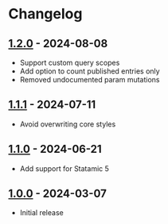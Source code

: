 # Changelog

## [1.2.0] - 2024-08-08

- Support custom query scopes
- Add option to count published entries only
- Removed undocumented param mutations

## [1.1.1] - 2024-07-11

- Avoid overwriting core styles

## [1.1.0] - 2024-06-21

- Add support for Statamic 5

## [1.0.0] - 2024-03-07

- Initial release

[1.2.0]: https://github.com/daun/statamic-widget-collection-count/releases/tag/v1.2.0
[1.1.1]: https://github.com/daun/statamic-widget-collection-count/releases/tag/v1.1.1
[1.1.0]: https://github.com/daun/statamic-widget-collection-count/releases/tag/v1.1.0
[1.0.0]: https://github.com/daun/statamic-widget-collection-count/releases/tag/v1.0.0
